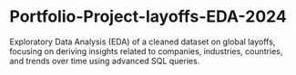 # Portfolio-Project-layoffs-EDA-2024
Exploratory Data Analysis (EDA) of a cleaned dataset on global layoffs, focusing on deriving insights related to companies, industries, countries, and trends over time using advanced SQL queries.
